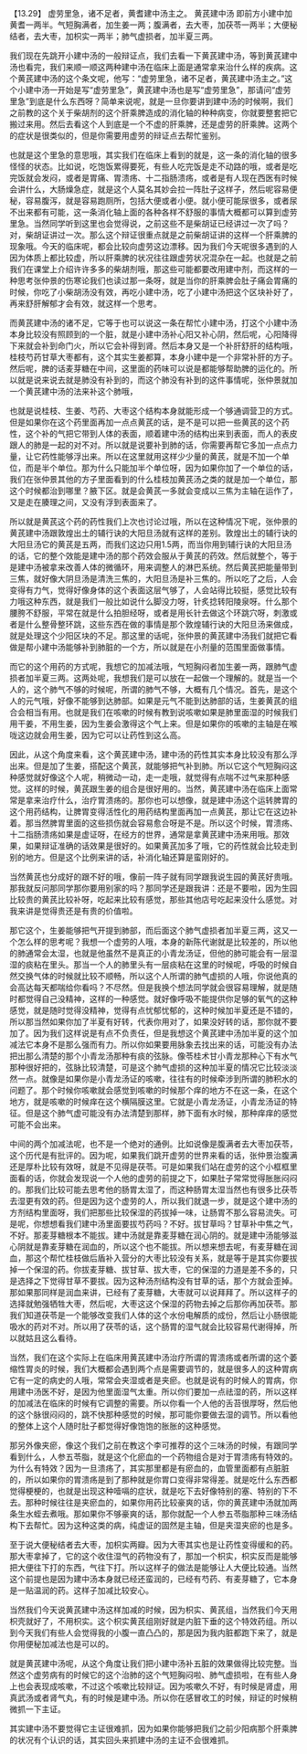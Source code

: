 【13.29】 虚劳里急，诸不足者，黄耆建中汤主之。
黄芪建中汤
即前方小建中加黄耆一两半。气短胸满者，加生姜一两；腹满者，去大枣，加茯苓一两半；大便秘结者，去大枣，加枳实一两半；肺气虚损者，加半夏三两。

我们现在先跳开小建中汤的一般辩证点，我们去看一下黄芪建中汤，等到黄芪建中汤也看完，我们来顺一顺这两种建中汤在临床上面是通常拿来治什么样的疾病。这个黄芪建中汤的这个条文呢，他写：“虚劳里急，诸不足者，黄芪建中汤主之。”这个小建中汤一开始是写“虚劳里急”，黄芪建中汤也是写“虚劳里急”，那请问“虚劳里急”到底是什么东西呀？简单来说呢，就是一旦你要讲到建中汤的时候啊，我们之前教的这个关于柴胡剂的这个肝乘脾造成的消化轴的种种病变，你就要整套把它搬过来用。然后去看这个人到底是一个不虚的肝乘脾，还是虚劳的肝乘脾。这两个的症状是很类似的，但是你需要用虚劳的辩证点去帮忙鉴别。

也就是这个里急的意思哦，其实我们在临床上看到的就是，这一条的消化轴的很多怪怪的状态。比如说，吃饱饭累得要死，有些人吃完饭是走不动路的哦，或者是吃完饭就会发闷，或者是胃痛、胃溃疡、十二指肠溃疡，或者是有人现在西医有时候会讲什么，大肠燥急症，就是这个人莫名其妙会拉一阵肚子这样子，然后呢容易便秘，容易腹泻，就是容易跑厕所，包括大便或者小便。就小便可能尿很多，或者尿不出来都有可能，这一条消化轴上面的各种各样不舒服的事情大概都可以算到虚劳里急。当然同学听到这里也会觉得说，之前这些不是柴胡证已经讲过一次了吗？对，柴胡证讲过一次。那么这个辩证很重点就是之前柴胡证讲的这样一个肝乘脾的现象哦。今天的临床呢，都会比较向虚劳这边漂移。因为我们今天呢很多遇到的人因为体质上都比较虚，所以肝乘脾的状况往往跟虚劳状况混杂在一起。也就是之前我们在课堂上介绍许许多多的柴胡剂哦，那这些可能都要改用建中剂，而这样的一种思考张仲景的伤寒论我们也读过那一条呀，就是当你的肝乘脾会肚子痛会胃痛的时候，你吃了小柴胡汤没有效，再吃小建中汤，吃了小建中汤把这个区块补好了，再来舒肝解郁才会有效，就这样一个思考。

而黄芪建中汤的诸不足，它等于也可以说这一条在帮忙小建中汤，打这个小建中汤本身比较没有照顾到的一个脏，就是小建中汤补心阳又补心阴，然后呢，心阳降得下来就会补到命门火，所以它会补得到肾。然后本身又是一个补肝舒肝的结构哦，桂枝芍药甘草大枣都有，这个其实生姜都算，本身小建中是一个非常补肝的方子。然后呢，脾的话麦芽糖在中间，这里面的药味可以说是都能够帮助脾的运化的。所以就是说来说去就是肺没有补到的，而这个肺没有补到的这件事情呢，张仲景就加一个黄芪建中汤的法来补这个肺哦，

也就是说桂枝、生姜、芍药、大枣这个结构本身就能形成一个够通调营卫的方式。但是如果你在这个药里面再加一点点黄芪的话，是不是可以把一些黄芪的这个药性，这个补的气把它带到人体的表面，顺着建中汤的结构出来到表面，而人的表皮跟人的肺是一起的对不对。所以就是说要补到肺的话，你需要再帮它多加一点点力量，让它药性能够浮出来。所以在这里就用这样少少量的黄芪，就是不加一个单位，而是半个单位。那为什么只能加半个单位呀，因为如果你加了一个单位的话，我们在张仲景其他的方子里面看到的什么桂枝加黄芪汤之类的就是加一个单位，那这个时候都治到哪里？腋下区。就是会黄芪一多就会变成以三焦为主轴在运作了，又是走在腠理之间，又没有浮到表面来了。

所以就是黄芪这个药的药性我们上次也讨论过哦，所以在这种情况下呢，张仲景的黄芪建中汤跟敦煌出土的辅行诀的大阳旦汤就有这样的差别。敦煌出土的辅行诀的大阳旦汤它的黄芪是五两，而我们这边只用1.5两，而当你用到辅行诀的大阳旦汤的话，它的整个效能是建中汤的那个药效会服从于黄芪的药效。然后就整个，等于是建中汤被拿来改善人体的微循环，用来调整人的淋巴系统。然后黄芪把能量带到三焦，就好像大阴旦汤是清洗三焦的，大阳旦汤是补三焦的。所以吃了之后，人会变得有力气，觉得好像身体的这个表面这层气够了，人会站得比较挺，感觉比较有力哦这种东西，就是我们一般比如说什么脚没力呀，针炙捻转阳陵泉呀。什么那个腰胯不舒服，平常在就是什么拍胆经呀，或者是用长针去做这个环跳穴呀，刺激或者是什么整骨整环跳，这些东西在做的事情是那个敦煌辅行诀的大阳旦汤来做成，就是处理这个少阳区块的不足。那这里的话呢，张仲景的黄芪建中汤我们就把它看做是帮小建中汤能够补到肺脏的一个方，所以就是在小剂量的范围里面做事情。

而它的这个用药的方式呢，我想它的加减法哦，气短胸闷者加生姜一两，跟肺气虚损者加半夏三两。这两处呢，我想我们是可以放在一起做一个理解的。就是当一个人的，这个肺气不够的时候呢，所谓的肺气不够，大概有几个情况。首先，是这个人的元气哦，好像不能够到达肺部。如果是元气不能到达肺部的话，生姜黄芪的组合会相当有用。也就是我们在咳嗽的时候有教到说咳嗽如果是肺里面湿的时候我们用干姜，不用生姜，因为生姜会激得这个气上来。但是如果你的咳嗽的主轴是在喉咙这边就会用生姜，因为它可以让药性到这么高。

因此，从这个角度来看，这个黄芪建中汤，建中汤的药性其实本身比较没有那么浮出来。但是加了生姜，搭配这个黄芪，就能够把气补到肺。所以它这个气短胸闷这种感觉就好像这个人呢，稍微动一动，走一走哦，就觉得有点喘不过气来那种感觉。这样的时候，黄芪跟生姜的组合是很好用的。当然，黄芪建中汤在临床上面常常是拿来治疗什么，治疗胃溃疡的。那你也可以想像，就是建中汤这个运转脾胃的这个用药结构，让脾胃变得活性化的用药结构里面再加一点黄芪，那让它在这边补着。那当然脾胃里面的这些损伤就会容易愈合呀是不是。所以这个时候，胃溃疡、十二指肠溃疡如果是虚证呀，在经方的世界，通常是拿黄芪建中汤来用哦。那效果，如果辩证准确的话效果是很好的。如果黄芪加多了哦，它的药性就会比较走到别的地方。但是这个比例来讲的话，补消化轴还算是蛮刚好的。

当然黄芪也分成好的跟不好的哦，像前一阵子就有同学跟我说生园的黄芪好贵哦。那我就反问那同学那你要用别家的吗？那同学还是跟我讲：还是不要啦，因为生园比较贵的黄芪比较补呀，吃起来比较有感觉，那些其他店号吃起来没什么感觉。对我来讲是觉得贵还是有贵的价值啦。

那它这个，生姜能够把气开提到肺部，而后面这个肺气虚损者加半夏三两，这又一个怎么样的思考呢？我想一个虚劳的人哦，本身的新陈代谢就是比较差的，所以他的肺通常会太湿，也就是他虽然不是真正的小青龙汤证，但他的肺可能会有一层湿湿的痰粘在里头。那当一个人的肺里头有一层痰粘在这里的时候呢，呼吸的时候自然交换气体的时候就比较不顺畅，所以这个人所谓的肺气虚损的人哦，你说他真的会高达每天都喘给你看吗？不尽然。但是我换个想法同学就会很容易理解，就是随时都觉得自己没精神，这样的一种感觉。就好像呼吸不能提供你足够的氧气的这种感觉，就是随时觉得没精神，觉得有点忧郁忧郁的，这种时候加半夏还是不错的，所以那当然如果你加了半夏有好转，代表你用对了，如果没好转的话，那你就不要加了。因为我们这样说是有点不负责任，但是我想这个黄芪建中汤加半夏的这个加减法它本身不是那么强而有力。所以你如果要用脉象去找出来的话，可能没有办法把出那么清楚的那个小青龙汤那种有痰的弦脉。像苓桂术甘小青龙那种心下有水气那种很好把的，弦脉比较清楚，可是这个肺气虚损的这种加半夏的情况它比较淡淡然一点。就像是如果你是小青龙汤证的咳嗽，往往有的时候牵涉到所谓的肺积水的问题了。那个时候你咳嗽就会感觉到咳嗽的时候那个痒的地方不在这一条，在这个地方，就是咳嗽的时候痒在这个横隔膜这里。它就是小青龙汤证，小青龙汤证的特征。但是这个肺气虚可能没有办法清楚到那样，肺下面有水时候，那种痒痒的感觉可能不会出来。

中间的两个加减法呢，也不是一个绝对的通例。比如说像是腹满者去大枣加茯苓，这个历代是有批评的。因为呢，如果我们跳开虚劳的世界来看的话，张仲景治腹满还是厚朴比较有效呀，就是不见得是茯苓。可是如果我们站在虚劳的这个小框框里面看的话，你就会发现说一个人他的虚劳的前提之下，如果肚子常常觉得胀胀闷闷的。那我们比较可能去思考他的肠胃太湿了，而这种肠胃太湿当然也有很多比茯苓去湿更有效的药。但是因为这个虚劳的人，所以我们就退一步，就是这个建中汤的方剂结构里面呀，我们把那些比较保湿的药拔掉一味，让肠胃不那么容易流失。可是呢，你想想看我们建中汤里面要拔芍药吗？不好。拔甘草吗？甘草补中焦之气，不好。那麦芽糖根本不能拔。建中汤就是靠麦芽糖在润心阴的。就是建中汤能够滋心阴就是靠麦芽糖在润血的，所以这个也不能拔。所以想来想去呢，有麦芽糖在润血，那这个帮忙桂枝做后盾补入营分的大枣比较没有关系，就是等于是其实你要拔掉一个保湿的药。你拔麦芽糖、拔甘草、拔大枣，它的保湿的力道是差不多的，只是选择之下觉得甘草不要拔。因为这种汤剂结构没有甘草的话，那个方就会歪掉。那如果那同样是润血来讲，已经有了麦芽糖，大枣就可以说拜拜了。所以这样子的选择就勉强牺牲大枣，然后呢，大枣这这个保湿的药物去掉之后那你再加茯苓。那我们知道茯苓是一个能够改变我们人体的这个水份电解质的成份，然后让小肠很能吸水的药对不对。所以用了茯苓的话，这个肠胃的湿气就会比较容易代谢得掉，所以就姑且这么看待。

当然，我们在这个实际上在临床用黄芪建中汤治疗所谓的胃溃疡或者所谓的这个萎缩性胃炎的时候，我们大概都会遇到两个点是需要调节的，就是很多人的这种胃病它有一定的病史的人哦，常常会夹湿或者是夹瘀。也就是说有的时候人的胃病，你用建中汤医不好，是因为他里面湿气太重。所以你们要加一点祛湿的药，所以这样的加减法在临床的时候有它调整的需要。所以你看一个人他的舌苔很厚呀，然后他的这个脉很闷闷的，跳不快那种感觉的时候，那可能你要做去湿的调节。所以看他的整体上这个人随时肚子都觉得好像饱饱的胀胀的这种感觉。

那另外像夹瘀，像这个我们之前在教这个李可推荐的这个三味汤的时候，有跟同学看到什么，人参五苓脂，就是这个化瘀血的一个药物组合是对于胃溃疡有特效的。为什么有特效？因为一旦溃疡了，其实那里都是有瘀血的，血管里面都有点脏脏的，所以如果你的胃溃疡是到了那种就是你胃口变得非常得差。就是吃什么东西都觉得梗梗的，也就是出现这种噎嗝的症状，就是吃下去好像特别的塞、特别的下不去。那种时候往往是夹瘀血的，如果你用药比较豪爽的话，你的黄芪建中汤就加两条生水蛭去煮哦。那如果你不够豪爽的话，那你就配一个人参五苓脂那种三味汤结构下去帮忙。因为这种这类的病，纯虚证的固然是主轴，但是夹湿夹瘀的也是多。

至于说大便秘结者去大枣，加枳实两瓣。因为大枣其实也是让药性变得缓和的药。那大枣拿掉了，它的这个收住湿气的药物没有了，那加一个枳实，枳实反而是能够把大便往下打的东西，气往下打。所以这样子的做法是能够让人大便比较通。当然这个前提也是因为建中汤本身就已经还蛮润的，已经有芍药、有麦芽糖了，它本身是一贴温润的药。这样子加减比较安心。

当然我们今天说黄芪建中汤这样加减的时候，因为枳实、黄芪组，当然我们今天用枳壳就好了，不用枳实。这个枳实黄芪组刚好就是内脏下垂的这个特效药组。所以到今天我们有些人会觉得我的小腹一直凸凸的，那是因为我内脏都跑下来了，就是你用便秘加减法也是可以的。

就是黄芪建中汤呢，从这个角度让我们把小建中汤补五脏的效果做得比较完整。当然这个虚劳病有的时候它的这个治肺的这个气短胸闷啦、肺气虚损啦，在有些人身上也会表现成咳嗽，不过这个咳嗽比较辩证。因为咳嗽久不好，有时候是肾虚，用真武汤或者肾气丸，有的时候是建中汤。所以你在感冒收工的时候，辩证的时候稍微抓一下主证。

其实建中汤不要觉得它主证很难抓，因为如果你能够把我们之前少阳病那个肝乘脾的状况有个认识的话，其实回头来抓建中汤的主证不会很难抓。
